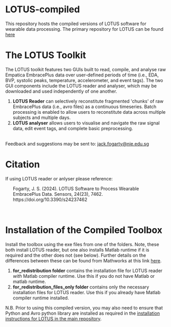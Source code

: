 # LOTUS-compiled
This repository hosts the compiled versions of LOTUS software for wearable data processing. The primary repository for LOTUS can be found [here](https://github.com/jack-fogarty/LOTUS)
<br>

# The LOTUS Toolkit
The LOTUS toolkit features two GUIs built to read, compile, and analyse raw Empatica EmbracePlus data over user-defined periods of time (i.e., EDA, BVP, systolic peaks, temperature, accelerometer, and event tags).
The two GUI components include the LOTUS reader and analyser, which may be downloaded and used independently of one another.
1. **LOTUS Reader** can selectively reconstitute fragmented 'chunks' of raw  EmbracePlus data (i.e., avro files) as a continuous timeseries. Batch processing is enabled to allow users to reconstitute data across multiple subjects and multiple days.
2. **LOTUS analyser** allows users to visualise and navigate the raw signal data, edit event tags, and complete basic preprocessing.
<br>
Feedback and suggestions may be sent to: <a href="mailto:jack.fogarty@nie.edu.sg">jack.fogarty@nie.edu.sg</a>
<br>

# Citation
If using LOTUS reader or anlyser please reference:
<br>
<ul>Fogarty, J. S. (2024). LOTUS Software to Process Wearable EmbracePlus Data. Sensors, 24(23), 7462. https://doi.org/10.3390/s24237462
</ul>
<br>

# Installation of the Compiled Toolbox
Install the toolbox using the exe files from one of the folders. Note, these both install LOTUS reader, but one also installs Matlab runtime if it is required and the other does not (see below). Further details on the differences between these can be found from Mathworks at this link [here](https://www.mathworks.com/help/compiler/files-generated-after-packaging-application-compiler.html).
1. **for_redistribution folder** contains the installation file for LOTUS reader _with_ Matlab compiler runtime. Use this if you do not have Matlab or matlab runtime.
2. **for_redistribution_files_only folder** contains only the necessary installation files for LOTUS reader. Use this if you already have Matlab compiler runtime installed.

N.B. Prior to using this compiled version, you may also need to ensure that Python and Avro python library are installed as required in the [installation instructions for LOTUS in the main repository](https://github.com/jack-fogarty/LOTUS).
